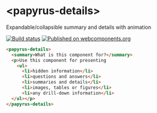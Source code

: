 # \<papyrus-details\>

Expandable/collapsible summary and details with animation

[![Build status](https://travis-ci.org/AqoviaElements/papyrus-details.svg?branch=master)](https://travis-ci.org/AqoviaElements/papyrus-detailsT)
[![Published on webcomponents.org](https://img.shields.io/badge/webcomponents.org-published-blue.svg)](https://www.webcomponents.org/element/AqoviaElements/papyrus-details)

<!--
```
<custom-element-demo>
  <template>
    <script src="../webcomponentsjs/webcomponents-lite.js"></script>
    <link rel="import" href="papyrus-details.html">
    <style>
      papyrus-details { font-family: Roboto; background-color: #ddd; padding: 1em; border-radius: 4px; } 
      summary { font-size: 120%; font-weight: bold; }
    </style>
    <next-code-block></next-code-block>
  </template>
</custom-element-demo>
```
-->
```html
<papyrus-details>
  <summary>What is this component for?</summary>
  <p>Use this component for presenting
    <ul>
      <li>hidden information</li>
      <li>questions and answers</li>
      <li>summaries and details</li>
      <li>images, tables or figures</li>
      <li>any drill-down information</li>
  </ul></p>
</papyrus-details>
```

